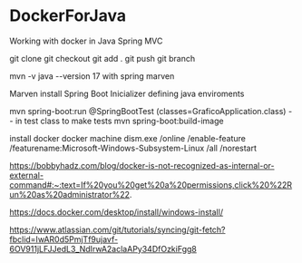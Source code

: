 # DockerForJava
Working with docker in Java Spring MVC

git clone
git checkout
git add .
git push
git branch

mvn -v
java --version  17 with spring marven

Marven install
Spring Boot Inicializer
defining  java enviroments

mvn spring-boot:run
@SpringBootTest (classes=GraficoApplication.class) -- in test class to make tests
mvn spring-boot:build-image 

install docker
docker machine
dism.exe /online /enable-feature /featurename:Microsoft-Windows-Subsystem-Linux /all /norestart


https://bobbyhadz.com/blog/docker-is-not-recognized-as-internal-or-external-command#:~:text=If%20you%20get%20a%20permissions,click%20%22Run%20as%20administrator%22.

https://docs.docker.com/desktop/install/windows-install/

https://www.atlassian.com/git/tutorials/syncing/git-fetch?fbclid=IwAR0d5PmjTf9ujavf-6OV911jLFJJedL3_NdIrwA2aclaAPy34DfOzkiFgg8
